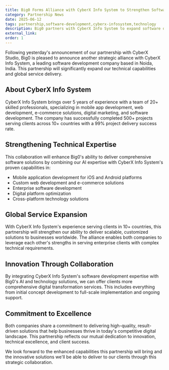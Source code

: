 ```yaml
---
title: Big0 Forms Alliance with CyberX Info System to Strengthen Software Development and Digital Solutions
category: Partnership News
date: 2025-06-12
tags: partnership,software-development,cyberx-infosystem,technology
description: Big0 partners with CyberX Info System to expand software development capabilities and deliver comprehensive digital solutions across mobile app development, web development, and e-commerce platforms.
external_link:
order: 1
---
```


Following yesterday's announcement of our partnership with CyberX Studio, Big0 is pleased to announce another strategic alliance with CyberX Info System, a leading software development company based in Noida, India. This partnership will significantly expand our technical capabilities and global service delivery.

## About CyberX Info System

CyberX Info System brings over 5 years of experience with a team of 20+ skilled professionals, specializing in mobile app development, web development, e-commerce solutions, digital marketing, and software development. The company has successfully completed 500+ projects serving clients across 10+ countries with a 99% project delivery success rate.

## Strengthening Technical Expertise

This collaboration will enhance Big0's ability to deliver comprehensive software solutions by combining our AI expertise with CyberX Info System's proven capabilities in:

- Mobile application development for iOS and Android platforms
- Custom web development and e-commerce solutions
- Enterprise software development
- Digital platform optimization
- Cross-platform technology solutions

## Global Service Expansion

With CyberX Info System's experience serving clients in 10+ countries, this partnership will strengthen our ability to deliver scalable, customized solutions to businesses worldwide. The alliance enables both companies to leverage each other's strengths in serving enterprise clients with complex technical requirements.

## Innovation Through Collaboration

By integrating CyberX Info System's software development expertise with Big0's AI and technology solutions, we can offer clients more comprehensive digital transformation services. This includes everything from initial concept development to full-scale implementation and ongoing support.

## Commitment to Excellence

Both companies share a commitment to delivering high-quality, result-driven solutions that help businesses thrive in today's competitive digital landscape. This partnership reflects our mutual dedication to innovation, technical excellence, and client success.

We look forward to the enhanced capabilities this partnership will bring and the innovative solutions we'll be able to deliver to our clients through this strategic collaboration.
